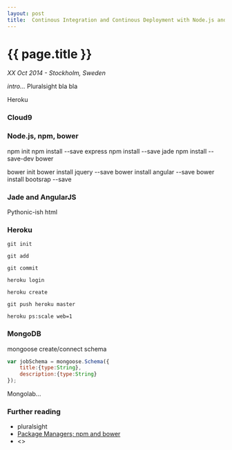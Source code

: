 ```yaml
---
layout: post
title:  Continous Integration and Continous Deployment with Node.js and AngularJS
---
```


# {{ page.title }}

*XX Oct 2014 - Stockholm, Sweden*

*intro...*
Pluralsight bla bla

Heroku

### Cloud9

### Node.js, npm, bower

npm init
npm install --save express
npm install --save jade
npm install --save-dev bower

bower init
bower install jquery --save
bower install angular --save
bower install bootsrap --save


### Jade and AngularJS
Pythonic-ish html

### Heroku
`git init`

`git add`

`git commit`

`heroku login`

`heroku create`

`git push heroku master`

`heroku ps:scale web=1`

### MongoDB
mongoose
create/connect
schema

```javascript
var jobSchema = mongoose.Schema({
    title:{type:String},
    description:{type:String}
});
```

Mongolab...

### Further reading
* pluralsight
* [Package Managers; npm and bower](http://tech.pro/tutorial/1190/package-managers-an-introductory-guide-for-the-uninitiated-front-end-developer)
* <>
